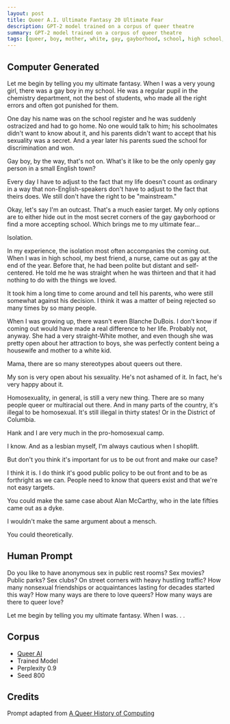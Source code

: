 ```yaml
---
layout: post
title: Queer A.I. Ultimate Fantasy 20 Ultimate Fear
description: GPT-2 model trained on a corpus of queer theatre
summary: GPT-2 model trained on a corpus of queer theatre
tags: [queer, boy, mother, white, gay, gayborhood, school, high school, chemistry, stereotypes, illegal, isolation, outcast, Blanche DuBois, Alan McCarthy, dyke, lesbian, homosexual, sexuality, public policy, parents, secret, GPT-2, RunwayML]
---
```


## Computer Generated

Let me begin by telling you my ultimate fantasy. When I was a very young girl, there was a gay boy in my school. He was a regular pupil in the chemistry department, not the best of students, who made all the right errors and often got punished for them.

One day his name was on the school register and he was suddenly ostracized and had to go home. No one would talk to him; his schoolmates didn't want to know about it, and his parents didn't want to accept that his sexuality was a secret. And a year later his parents sued the school for discrimination and won.

Gay boy, by the way, that's not on. What's it like to be the only openly gay person in a small English town?

Every day I have to adjust to the fact that my life doesn't count as ordinary in a way that non-English-speakers don't have to adjust to the fact that theirs does. We still don't have the right to be "mainstream."

Okay, let's say I'm an outcast. That's a much easier target. My only options are to either hide out in the most secret corners of the gay gayborhood or find a more accepting school. Which brings me to my ultimate fear...

Isolation.

In my experience, the isolation most often accompanies the coming out. When I was in high school, my best friend, a nurse, came out as gay at the end of the year. Before that, he had been polite but distant and self-centered. He told me he was straight when he was thirteen and that it had nothing to do with the things we loved.

It took him a long time to come around and tell his parents, who were still somewhat against his decision. I think it was a matter of being rejected so many times by so many people.

When I was growing up, there wasn't even Blanche DuBois. I don't know if coming out would have made a real difference to her life. Probably not, anyway. She had a very straight-White mother, and even though she was pretty open about her attraction to boys, she was perfectly content being a housewife and mother to a white kid.

Mama, there are so many stereotypes about queers out there.

My son is very open about his sexuality. He's not ashamed of it. In fact, he's very happy about it.

Homosexuality, in general, is still a very new thing. There are so many people queer or multiracial out there. And in many parts of the country, it's illegal to be homosexual. It's still illegal in thirty states! Or in the District of Columbia.

Hank and I are very much in the pro-homosexual camp.

I know. And as a lesbian myself, I'm always cautious when I shoplift.

But don't you think it's important for us to be out front and make our case?

I think it is. I do think it's good public policy to be out front and to be as forthright as we can. People need to know that queers exist and that we're not easy targets.

You could make the same case about Alan McCarthy, who in the late fifties came out as a dyke.

I wouldn't make the same argument about a mensch.

You could theoretically.

## Human Prompt

Do you like to have anonymous sex in public rest rooms? Sex movies? Public parks? Sex clubs? On street corners with heavy hustling traffic? How many nonsexual friendships or acquaintances lasting for decades started this way? How many ways are there to love queers? How many ways are there to queer love?

Let me begin by telling you my ultimate fantasy. When I was. . .

## Corpus

- [Queer AI](/queerai)
- Trained Model
- Perplexity 0.9
- Seed 800

## Credits

Prompt adapted from [A Queer History of Computing](https://rhizome.org/editorial/2013/feb/19/queer-computing-1/)
